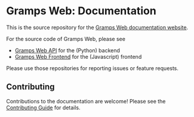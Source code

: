 # Gramps Web: Documentation

This is the source repository for the [Gramps Web documentation website](https://www.grampsweb.org/).

For the source code of Gramps Web, please see

- [Gramps Web API](https://github.com/gramps-project/gramps-web-api/) for the (Python) backend
- [Gramps Web Frontend](https://github.com/gramps-project/gramps-web) for the (Javascript) frontend

Please use those repositories for reporting issues or feature requests.


## Contributing

Contributions to the documentation are welcome! Please see the [Contributing Guide](CONTRIBUTING.md) for details.

